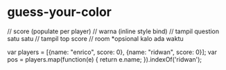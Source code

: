 # guess-your-color

// score (populate per player)
// warna (inline style bind)
// tampil question satu satu
// tampil top score
// room \*opsional kalo ada waktu

var players = [{name: "enrico", score: 0}, {name: "ridwan", score: 0}];
var pos = players.map(function(e) { return e.name; }).indexOf('ridwan');
